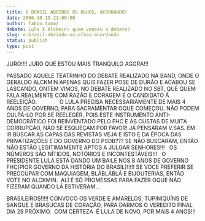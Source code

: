 ```yaml
---
title: O BRASIL ABRINDO OS OLHOS, ACORDANDO!
date: 2006-10-19 21:00:00
author: fabio.tomaz
debate: Lula X Alckmin: quem venceu o debate?
slug: o-brasil-abrindo-os-olhos-acordando
status: publish 
type: post
---
```


JURO!!!! JURO QUE ESTOU MAIS TRANQUILO AGORA!!!


PASSADO AQUELE TEATRINHO DO DEBATE REALIZADO NA BAND, ONDE O GERALDO ALCKMIN APENAS QUIS FAZER POSE DE DURÃO E ACABOU SE LASCANDO, ONTEM VIMOS, NO DEBATE REALIZADO NO SBT, QUE QUEM FALA REALMENTE COM RAZÃO E CORAGEM É O CANDIDATO À REELEIÇÃO.               O LULA PRECISA NECESSARIAMENTE DE MAIS 4 ANOS DE GOVERNO, PARA SACRAMENTAR OQUE COMEÇOU. NÃO PODEM CULPÁ-LO POR SE REELEGER, POIS ESTE INSTRUMENTO ANTI-DEMOCRÁTICO FOI REINVENTADO PELO FHC E ÀS CUSTAS DE MUITA CORRUPÇÃO, NÃO SE ESQUEÇAM POR FAVOR! JÁ PENSARAM V.SAS. EM IR BUSCAR AS CAPAS DAS REVISTAS VEJA E ISTO É DA ÉPOCA DAS PRIVATIZAÇÕES E DO GOVERNO DO PSDB??? SE NÃO BUSCARAM, ENTÃO NÃO ESTÃO LEGITIMAMENTE APTOS A JULGAR SENHORES!!!   OS NÚMEROS SÃO NÍTIDOS, NOTÓRIOS E INCONTESTÁVEIS!!!   O PRESIDENTE LULA ESTÁ DANDO UM BAILE NOS 8 ANOS DE GOVERNO FHC(PIOR GOVERNO DA HISTÓRIA DO BRASIL)!!!!! SE VOCE PREFERIR SE PREOCUPAR COM MAQUIAGEM, BLÁBLÁBLÁ E BIJOUTERIAS, ENTÃO VOTE NO ALCKMIN.  ALÍ É SÓ PROMESSAS PARA FAZER OQUE NÃO FIZERAM QUANDO LÁ ESTIVERAM... 


BRASILEIROS!!!!! CONVOCO OS VERDE E AMARELOS, TUPINIQUÍNS DE SANGUE E BRASUCAS DE CORAÇÃO, PARA DARMOS O VEREDITO FINAL DIA 29 PRÓXIMO.  COM CERTEZA  É LULA DE NOVO, POR MAIS 4 ANOS!!! 



